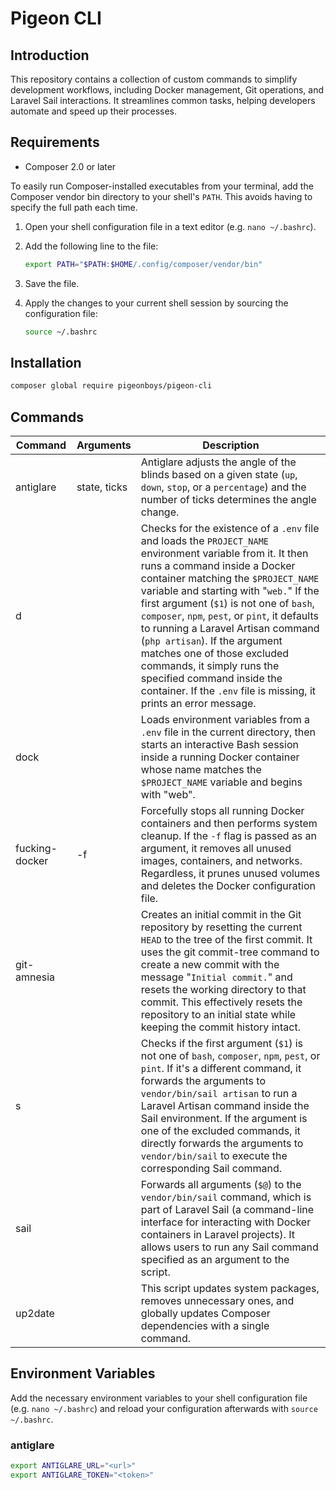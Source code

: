 # Pigeon CLI

## Introduction

This repository contains a collection of custom commands to simplify development workflows, including Docker management, Git operations, and Laravel Sail interactions. It streamlines common tasks, helping developers automate and speed up their processes.

## Requirements

- Composer 2.0 or later

To easily run Composer-installed executables from your terminal, add the Composer vendor bin directory to your shell's `PATH`. This avoids having to specify the full path each time.

1.  Open your shell configuration file in a text editor (e.g. `nano ~/.bashrc`).

2.  Add the following line to the file:

    ```bash
    export PATH="$PATH:$HOME/.config/composer/vendor/bin"
    ```

3.  Save the file.

4.  Apply the changes to your current shell session by sourcing the configuration file:

    ```bash
    source ~/.bashrc
    ```

## Installation

```bash
composer global require pigeonboys/pigeon-cli
```

## Commands

| Command        | Arguments    | Description                                                                                                                                                                                                                                                                                                                                                                                                                                                                                                                                                     |
| -------------- | ------------ | --------------------------------------------------------------------------------------------------------------------------------------------------------------------------------------------------------------------------------------------------------------------------------------------------------------------------------------------------------------------------------------------------------------------------------------------------------------------------------------------------------------------------------------------------------------- |
| antiglare      | state, ticks | Antiglare adjusts the angle of the blinds based on a given state (`up`, `down`, `stop`, or a `percentage`) and the number of ticks determines the angle change.                                                                                                                                                                                                                                                                                                                                                                                                 |
| d              |              | Checks for the existence of a `.env` file and loads the `PROJECT_NAME` environment variable from it. It then runs a command inside a Docker container matching the `$PROJECT_NAME` variable and starting with "`web.`" If the first argument (`$1`) is not one of `bash`, `composer`, `npm`, `pest`, or `pint`, it defaults to running a Laravel Artisan command (`php artisan`). If the argument matches one of those excluded commands, it simply runs the specified command inside the container. If the `.env` file is missing, it prints an error message. |
| dock           |              | Loads environment variables from a `.env` file in the current directory, then starts an interactive Bash session inside a running Docker container whose name matches the `$PROJECT_NAME` variable and begins with "web".                                                                                                                                                                                                                                                                                                                                       |
| fucking-docker | -f           | Forcefully stops all running Docker containers and then performs system cleanup. If the `-f` flag is passed as an argument, it removes all unused images, containers, and networks. Regardless, it prunes unused volumes and deletes the Docker configuration file.                                                                                                                                                                                                                                                                                             |
| git-amnesia    |              | Creates an initial commit in the Git repository by resetting the current `HEAD` to the tree of the first commit. It uses the git commit-tree command to create a new commit with the message "`Initial commit.`" and resets the working directory to that commit. This effectively resets the repository to an initial state while keeping the commit history intact.                                                                                                                                                                                           |
| s              |              | Checks if the first argument (`$1`) is not one of `bash`, `composer`, `npm`, `pest`, or `pint`. If it's a different command, it forwards the arguments to `vendor/bin/sail artisan` to run a Laravel Artisan command inside the Sail environment. If the argument is one of the excluded commands, it directly forwards the arguments to `vendor/bin/sail` to execute the corresponding Sail command.                                                                                                                                                           |
| sail           |              | Forwards all arguments (`$@`) to the `vendor/bin/sail` command, which is part of Laravel Sail (a command-line interface for interacting with Docker containers in Laravel projects). It allows users to run any Sail command specified as an argument to the script.                                                                                                                                                                                                                                                                                            |
| up2date        |              | This script updates system packages, removes unnecessary ones, and globally updates Composer dependencies with a single command.                                                                                                                                                                                                                                                                                                                                                                                                                                |

## Environment Variables

Add the necessary environment variables to your shell configuration file (e.g. `nano ~/.bashrc`) and reload your configuration afterwards with `source ~/.bashrc`.

### antiglare

```bash
export ANTIGLARE_URL="<url>"
export ANTIGLARE_TOKEN="<token>"
```
